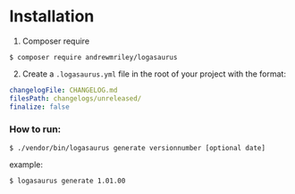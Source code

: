 Installation
===

1. Composer require
```shell
$ composer require andrewmriley/logasaurus
```

2. Create a `.logasaurus.yml` file in the root of your project with the format:

```yaml
changelogFile: CHANGELOG.md
filesPath: changelogs/unreleased/
finalize: false
```

### How to run:

```shell
$ ./vendor/bin/logasaurus generate versionnumber [optional date]
```

example:
```shell
$ logasaurus generate 1.01.00
```

